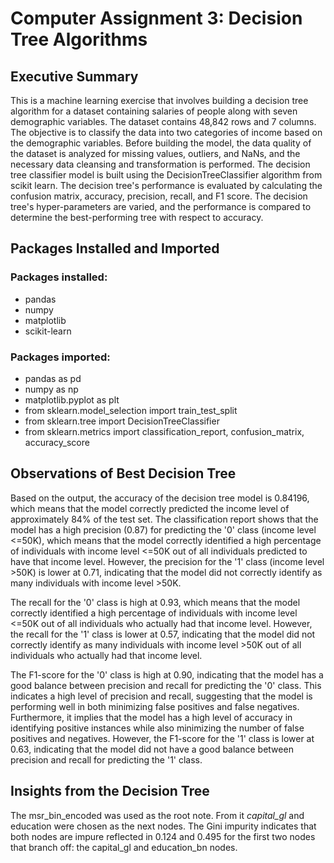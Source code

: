 # Computer Assignment 3: Decision Tree Algorithms

## Executive Summary
This is a machine learning exercise that involves building a decision tree algorithm for a dataset containing salaries of people along with seven demographic variables. The dataset contains 48,842 rows and 7 columns. The objective is to classify the data into two categories of income based on the demographic variables. Before building the model, the data quality of the dataset is analyzed for missing values, outliers, and NaNs, and the necessary data cleansing and transformation is performed. The decision tree classifier model is built using the DecisionTreeClassifier algorithm from scikit learn. The decision tree's performance is evaluated by calculating the confusion matrix, accuracy, precision, recall, and F1 score. The decision tree's hyper-parameters are varied, and the performance is compared to determine the best-performing tree with respect to accuracy.

## Packages Installed and Imported

### Packages installed:

* pandas
* numpy
* matplotlib
* scikit-learn

### Packages imported:

* pandas as pd
* numpy as np
* matplotlib.pyplot as plt
* from sklearn.model_selection import train_test_split
* from sklearn.tree import DecisionTreeClassifier
* from sklearn.metrics import classification_report, confusion_matrix, accuracy_score

## Observations of Best Decision Tree

Based on the output, the accuracy of the decision tree model is 0.84196, which means that the model correctly predicted the income level of approximately 84% of the test set. The classification report shows that the model has a high precision (0.87) for predicting the '0' class (income level <=50K), which means that the model correctly identified a high percentage of individuals with income level <=50K out of all individuals predicted to have that income level. However, the precision for the '1' class (income level >50K) is lower at 0.71, indicating that the model did not correctly identify as many individuals with income level >50K.

The recall for the '0' class is high at 0.93, which means that the model correctly identified a high percentage of individuals with income level <=50K out of all individuals who actually had that income level. However, the recall for the '1' class is lower at 0.57, indicating that the model did not correctly identify as many individuals with income level >50K out of all individuals who actually had that income level.

The F1-score for the '0' class is high at 0.90, indicating that the model has a good balance between precision and recall for predicting the '0' class. This indicates a high level of precision and recall, suggesting that the model is performing well in both minimizing false positives and false negatives. Furthermore, it implies that the model has a high level of accuracy in identifying positive instances while also minimizing the number of false positives and negatives. However, the F1-score for the '1' class is lower at 0.63, indicating that the model did not have a good balance between precision and recall for predicting the '1' class.

## Insights from the Decision Tree

The msr_bin_encoded was used as the root note. From it _capital_gl_ and education were chosen as the next nodes. The Gini impurity indicates that both nodes are impure reflected in 0.124 and 0.495 for the first two nodes that branch off: the capital_gl and education_bn nodes.
